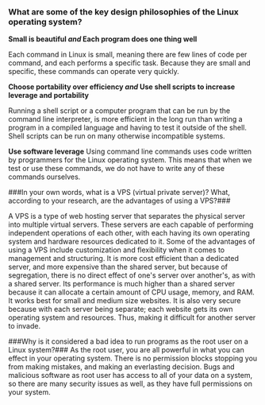 ### What are some of the key design philosophies of the Linux operating system?

**Small is beautiful *and* Each program does one thing well**

Each command in Linux is small, meaning there are few lines of code per command, and each performs a specific task.
Because they are small and specific, these commands can operate very quickly.

**Choose portability over efficiency *and* Use shell scripts to increase leverage and portability**

Running a shell script or a computer program that can be run by the command line interpreter, is more efficient in the long run than writing a program in a compiled language and having to test it outside of the
shell. Shell scripts can be run on many otherwise incompatible systems.

**Use software leverage**
Using command line commands uses code written by programmers for the Linux operating system. This means that
when we test or use these commands, we do not have to write any of these commands ourselves.

###In your own words, what is a VPS (virtual private server)? What, according to your research, are the advantages of using a VPS?###

A VPS is a type of web hosting server that separates the physical server into multiple virtual servers. These servers are each capable
of performing independent operations of each other, with each having its own operating system and hardware resources dedicated to it.
Some of the advantages of using a VPS include customization and flexibility when it comes to management and structuring. It is more cost
efficient than a dedicated server, and more expensive than the shared server, but because of segregation, there is no direct effect of
one's server over another's, as with a shared server. Its performance is much higher than a shared server because it can allocate a
certain amount of CPU usage, memory, and RAM. It works best for small and medium size websites. It is also very secure because with each server
being separate; each website gets its own operating system and resources. Thus, making it difficult for another server to invade.

###Why is it considered a bad idea to run programs as the root user on a Linux system?###
As the root user, you are all powerful in what you can effect in your operating system. There is no permission blocks
stopping you from making mistakes, and making an everlasting decision. Bugs and malicious software as root user has access to all
of your data on a system, so there are many security issues as well, as they have full permissions on your system.